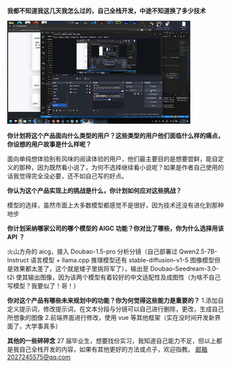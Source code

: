 **我都不知道我这几天我怎么过的，自己全栈开发，中途不知道换了多少技术**

![演示 GIF](assets/10.26.gif)

**你计划将这个产品面向什么类型的用户？这些类型的用户他们面临什么样的痛点，你设想的用户故事是什么样呢？**

面向单纯想体验别有风味的阅读体验的用户，他们最主要目的是想要尝鲜，能自定义的那种，因为既然看小说了，为何不选择继续看小说呢？如果是作者自己使用的话我觉得完全没必要，还不如自己写的好点。

**你认为这个产品实现上的挑战是什么，你计划如何应对这些挑战？**

模型的选择，虽然市面上大多数模型都感觉不是很好，因为技术还没有进化到那种地步

**你计划采纳哪家公司的哪个模型的 AIGC 功能？你对比了哪些，你为什么选择用该 API ？**

火山方舟的 aicg，接入 Doubao-1.5-pro 分析分镜（自己部署过 Qwen2.5-7B-Instruct 语言模型 + llama.cpp 推理模型还有 stable-diffusion-v1-5 图像模型但是效果都太差了，这个就是矮子里挑将军了），输出至 Doubao-Seedream-3.0-t2i 使其输出图像，因为该两个模型有着较好的中文适配性及成图性（为啥不自己写模型？我要似了！哥！）

**你对这个产品有哪些未来规划中的功能？你为何觉得这些能力是重要的？** 1.添加自定义提示词，修改提示词，在文本分段与分镜可以自己进行删除，更改，生成自己所想象的图像 2.前端界面进行修改，使用 vue 等其他框架（实在没时间开发新界面了，大学事真多）

**其他的一些碎碎念**
27 届毕业生，想要找份实习，我知道自己能力不足，但以上都是我自己全栈开发的内容，如果有其他更好的方法或点子，欢迎指教。
邮箱2027245575@qq.com
